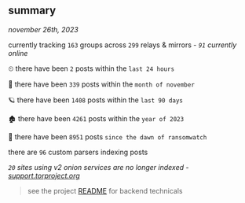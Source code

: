 
## summary
_november 26th, 2023_

currently tracking `163` groups across `299` relays & mirrors - _`91` currently online_

⏲ there have been `2` posts within the `last 24 hours`

🦈 there have been `339` posts within the `month of november`

🪐 there have been `1408` posts within the `last 90 days`

🏚 there have been `4261` posts within the `year of 2023`

🦕 there have been `8951` posts `since the dawn of ransomwatch`

there are `96` custom parsers indexing posts

_`20` sites using v2 onion services are no longer indexed - [support.torproject.org](https://support.torproject.org/onionservices/v2-deprecation/)_

> see the project [README](https://github.com/joshhighet/ransomwatch#ransomwatch--) for backend technicals
